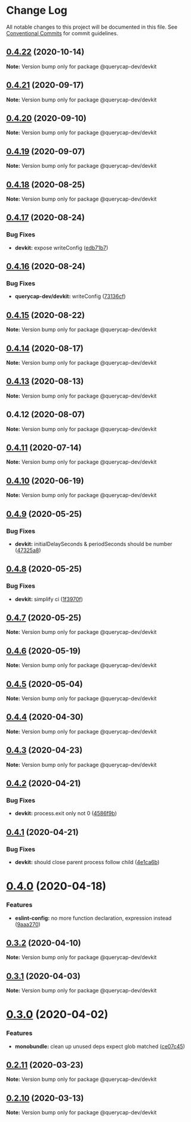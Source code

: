 # Change Log

All notable changes to this project will be documented in this file.
See [Conventional Commits](https://conventionalcommits.org) for commit guidelines.

## [0.4.22](https://github.com/querycap/webappkit/compare/@querycap-dev/devkit@0.4.21...@querycap-dev/devkit@0.4.22) (2020-10-14)

**Note:** Version bump only for package @querycap-dev/devkit





## [0.4.21](https://github.com/querycap/webappkit/compare/@querycap-dev/devkit@0.4.20...@querycap-dev/devkit@0.4.21) (2020-09-17)

**Note:** Version bump only for package @querycap-dev/devkit

## [0.4.20](https://github.com/querycap/webappkit/compare/@querycap-dev/devkit@0.4.19...@querycap-dev/devkit@0.4.20) (2020-09-10)

**Note:** Version bump only for package @querycap-dev/devkit

## [0.4.19](https://github.com/querycap/webappkit/compare/@querycap-dev/devkit@0.4.18...@querycap-dev/devkit@0.4.19) (2020-09-07)

**Note:** Version bump only for package @querycap-dev/devkit

## [0.4.18](https://github.com/querycap/webappkit/compare/@querycap-dev/devkit@0.4.17...@querycap-dev/devkit@0.4.18) (2020-08-25)

**Note:** Version bump only for package @querycap-dev/devkit

## [0.4.17](https://github.com/querycap/webappkit/compare/@querycap-dev/devkit@0.4.16...@querycap-dev/devkit@0.4.17) (2020-08-24)

### Bug Fixes

- **devkit:** expose writeConfig ([edb71b7](https://github.com/querycap/webappkit/commit/edb71b76ccb2476dbb11088b115d1fee784134cf))

## [0.4.16](https://github.com/querycap/webappkit/compare/@querycap-dev/devkit@0.4.15...@querycap-dev/devkit@0.4.16) (2020-08-24)

### Bug Fixes

- **querycap-dev/devkit:** writeConfig ([73136cf](https://github.com/querycap/webappkit/commit/73136cfeb429dafeb2e595f308e394bb31252454))

## [0.4.15](https://github.com/querycap/webappkit/compare/@querycap-dev/devkit@0.4.14...@querycap-dev/devkit@0.4.15) (2020-08-22)

**Note:** Version bump only for package @querycap-dev/devkit

## [0.4.14](https://github.com/querycap/webappkit/compare/@querycap-dev/devkit@0.4.13...@querycap-dev/devkit@0.4.14) (2020-08-17)

**Note:** Version bump only for package @querycap-dev/devkit

## [0.4.13](https://github.com/querycap/webappkit/compare/@querycap-dev/devkit@0.4.12...@querycap-dev/devkit@0.4.13) (2020-08-13)

**Note:** Version bump only for package @querycap-dev/devkit

## 0.4.12 (2020-08-07)

**Note:** Version bump only for package @querycap-dev/devkit

## [0.4.11](https://github.com/querycap/devkit/compare/@querycap-dev/devkit@0.4.10...@querycap-dev/devkit@0.4.11) (2020-07-14)

**Note:** Version bump only for package @querycap-dev/devkit

## [0.4.10](https://github.com/querycap/devkit/compare/@querycap-dev/devkit@0.4.9...@querycap-dev/devkit@0.4.10) (2020-06-19)

**Note:** Version bump only for package @querycap-dev/devkit

## [0.4.9](https://github.com/querycap/devkit/compare/@querycap-dev/devkit@0.4.8...@querycap-dev/devkit@0.4.9) (2020-05-25)

### Bug Fixes

- **devkit:** initialDelaySeconds & periodSeconds should be number ([47325a8](https://github.com/querycap/devkit/commit/47325a863652b5d8beec2d4d543226acb741a313))

## [0.4.8](https://github.com/querycap/devkit/compare/@querycap-dev/devkit@0.4.7...@querycap-dev/devkit@0.4.8) (2020-05-25)

### Bug Fixes

- **devkit:** simplify ci ([1f3970f](https://github.com/querycap/devkit/commit/1f3970f3a7b9306fb033420818fd1ff28d5fae59))

## [0.4.7](https://github.com/querycap/devkit/compare/@querycap-dev/devkit@0.4.6...@querycap-dev/devkit@0.4.7) (2020-05-25)

**Note:** Version bump only for package @querycap-dev/devkit

## [0.4.6](https://github.com/querycap/devkit/compare/@querycap-dev/devkit@0.4.5...@querycap-dev/devkit@0.4.6) (2020-05-19)

**Note:** Version bump only for package @querycap-dev/devkit

## [0.4.5](https://github.com/querycap/devkit/compare/@querycap-dev/devkit@0.4.4...@querycap-dev/devkit@0.4.5) (2020-05-04)

**Note:** Version bump only for package @querycap-dev/devkit

## [0.4.4](https://github.com/querycap/devkit/compare/@querycap-dev/devkit@0.4.3...@querycap-dev/devkit@0.4.4) (2020-04-30)

**Note:** Version bump only for package @querycap-dev/devkit

## [0.4.3](https://github.com/querycap/devkit/compare/@querycap-dev/devkit@0.4.2...@querycap-dev/devkit@0.4.3) (2020-04-23)

**Note:** Version bump only for package @querycap-dev/devkit

## [0.4.2](https://github.com/querycap/devkit/compare/@querycap-dev/devkit@0.4.1...@querycap-dev/devkit@0.4.2) (2020-04-21)

### Bug Fixes

- **devkit:** process.exit only not 0 ([4586f9b](https://github.com/querycap/devkit/commit/4586f9ba48c6e2cb4594aae49fa72438ee23429a))

## [0.4.1](https://github.com/querycap/devkit/compare/@querycap-dev/devkit@0.4.0...@querycap-dev/devkit@0.4.1) (2020-04-21)

### Bug Fixes

- **devkit:** should close parent process follow child ([4e1ca6b](https://github.com/querycap/devkit/commit/4e1ca6b8af25f8c6d3eaa936e536aadda3a27e7a))

# [0.4.0](https://github.com/querycap/devkit/compare/@querycap-dev/devkit@0.3.2...@querycap-dev/devkit@0.4.0) (2020-04-18)

### Features

- **eslint-config:** no more function declaration, expression instead ([9aaa270](https://github.com/querycap/devkit/commit/9aaa270e312e81deee5523efb78730197f7f2ca5))

## [0.3.2](https://github.com/querycap/devkit/compare/@querycap-dev/devkit@0.3.1...@querycap-dev/devkit@0.3.2) (2020-04-10)

**Note:** Version bump only for package @querycap-dev/devkit

## [0.3.1](https://github.com/querycap/devkit/compare/@querycap-dev/devkit@0.3.0...@querycap-dev/devkit@0.3.1) (2020-04-03)

**Note:** Version bump only for package @querycap-dev/devkit

# [0.3.0](https://github.com/querycap/devkit/compare/@querycap-dev/devkit@0.2.11...@querycap-dev/devkit@0.3.0) (2020-04-02)

### Features

- **monobundle:** clean up unused deps expect glob matched ([ce07c45](https://github.com/querycap/devkit/commit/ce07c45b88fb3903ab4fae75fb889d4e9cff2ba7))

## [0.2.11](https://github.com/querycap/devkit/compare/@querycap-dev/devkit@0.2.10...@querycap-dev/devkit@0.2.11) (2020-03-23)

**Note:** Version bump only for package @querycap-dev/devkit

## [0.2.10](https://github.com/querycap/devkit/compare/@querycap-dev/devkit@0.2.9...@querycap-dev/devkit@0.2.10) (2020-03-13)

**Note:** Version bump only for package @querycap-dev/devkit
